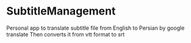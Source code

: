 # SubtitleManagement

Personal app to translate subtitle file from English to Persian by google translate
Then converts it from vtt format to srt
